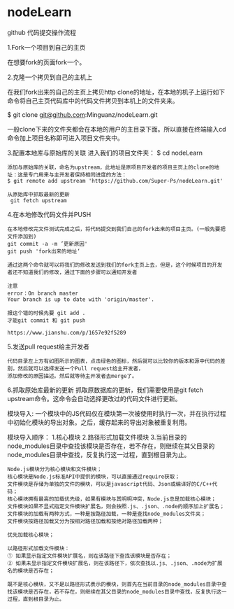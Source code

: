 # nodeLearn
github 代码提交操作流程

1.Fork一个项目到自己的主页

   在想要fork的页面fork一个。

2.克隆一个拷贝到自己的主机上

   在我们fork出来的自己的主页上拷贝http clone的地址，在本地的机子上运行如下命令将自己主页代码库中的代码文件拷贝到本机上的文件夹来。

   $ git clone git@github.com:Minguanz/nodeLearn.git

   一般clone下来的文件夹都会在本地的用户的主目录下面。所以直接在终端输入cd命令加上项目名称即可进入项目文件夹中。


3.配置本地库与原始库的关联
    进入我们的项目文件夹：
    $ cd nodeLearn

    添加与原始库的关联，命名为upstream，此地址是原项目开发者的项目主页上的clone的地址：这是专门用来与主开发者保持相同进度的方法：
    $ git remote add upstream 'https://github.com/Super-Ps/nodeLearn.git'

    从原始库中抓取最新的更新
     git fetch upstream

4.在本地修改代码文件并PUSH

    在本地修改完文件测试完成之后，将代码提交到我们自己的fork出来的项目主页。(一般先要把文件添加到)
    git commit -a -m ’更新原因'  
    git push 'fork出来的地址‘  

    通过这两个命令就可以将我们的修改发送到我们的fork主页上去，但是，这个时候项目的开发者还不知道我们的修改，通过下面的步骤可以通知开发者

    注意
    error：On branch master
    Your branch is up to date with 'origin/master'.

    报这个错的时候先要 git add .
    才能git commit 和 git push

    https://www.jianshu.com/p/1657e92f5289


5.发送pull request给主开发者

    代码目录左上方有如图所示的图表，点击绿色的图标，然后就可以比较你的版本和源中代码的差别，然后就可以选择发送一个Pull request给主开发者，
    添加修改的原因描述。然后就等待主开发者去merge了。

6.抓取原始库最新的更新
    抓取原数据库的更新，我们需要使用是git fetch upstream命令。这命令会自动选择更改过的代码文件进行更新。


模块导入:
    一个模块中的JS代码仅在模块第一次被使用时执行一次，并在执行过程中初始化模块的导出对象。之后，缓存起来的导出对象被重复利用。

模块导入顺序：
    1.核心模块
    2.路径形式加载文件模块
    3.当前目录的node_modules目录中查找该模块是否存在，若不存在，则继续在其父目录的node_modules目录中查找，反复执行这一过程，直到根目录为止。

    Node.js模块分为核心模块和文件模块；
    核心模块是Node.js标准API中提供的模块，可以直接通过require获取；
    文件模块是存储为单独的文件的模块，可以是javascript代码、Json或编译好的C/C++代码；
    核心模块拥有最高的加载优先级，如果有模块与其明明冲突，Node.js总是加载核心模块；
    文件模块如果不显式指定文件模块扩展名，则会按照.js、.json、.node的顺序加上扩展名；
    文件模块的加载有两种方式，一种是按路径加载，一种是查找node_modules文件夹；
    文件模块按路径加载又分为按相对路径加载和按绝对路径加载两种；

    优先加载核心模块；

    以路径形式加载文件模块： 
    ① 如果显示指定文件模块扩展名，则在该路径下查找该模块是否存在； 
    ② 如果未显示指定文件模块扩展名，则在该路径下，依次查找以.js、.json、.node为扩展名的模块是否存在；

    既不是核心模块，又不是以路径形式表示的模块，则首先在当前目录的node_modules目录中查找该模块是否存在，若不存在，则继续在其父目录的node_modules目录中查找，反复执行这一过程，直到根目录为止。